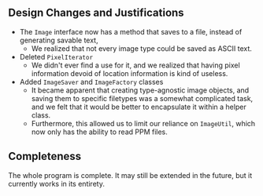 ## Design Changes and Justifications

- The `Image` interface now has a method that saves to a file, instead of generating savable text,
    - We realized that not every image type could be saved as ASCII text.
- Deleted `PixelIterator`
    - We didn't ever find a use for it, and we realized that having pixel information devoid of
      location
      information is kind of useless.
- Added `ImageSaver` and `ImageFactory` classes
    - It became apparent that creating type-agnostic image objects, and saving them to specific
      filetypes
      was a somewhat complicated task, and we felt that it would be better to encapsulate it within
      a
      helper class.
    - Furthermore, this allowed us to limit our reliance on `ImageUtil`,
      which now only has the ability to read PPM files.

## Completeness

The whole program is complete. It may still be extended in the future,
but it currently works in its entirety.